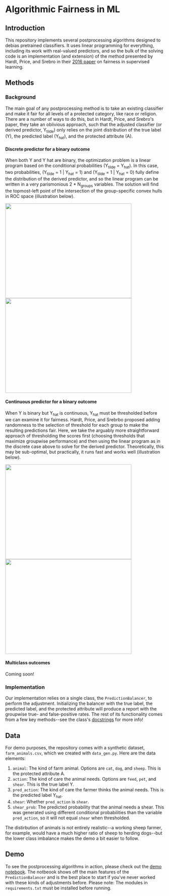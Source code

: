 # Algorithmic Fairness in ML
## Introduction
This repository implements several postprocessing algorithms designed to debias pretrained classifiers. It uses linear programming for everything, including its work with real-valued predictors, and so the bulk of the solving code is an implementation (and extension) of the method presented by Hardt, Price, and Srebro in their [2016 paper](https://arxiv.org/pdf/1610.02413.pdf) on fairness in supervised learning. 

## Methods
### Background
The main goal of any postprocessing method is to take an existing classifier and make it fair for all levels of a protected category, like race or religion. There are a number of ways to do this, but in Hardt, Price, and Srebro's paper, they take an oblivious approach, such that the adjusted classifier (or derived predictor, Y<sub>tilde</sub>) only relies on the joint distribution of the true label (Y), the predicted label (Y<sub>hat</sub>), and the protected attribute (A).

#### Discrete predictor for a binary outcome
When both Y and Y hat are binary, the optimization problem is a linear program based on the conditional probabilities (Y<sub>tilde</sub> = Y<sub>hat</sub>). In this case, two probabilities, (Y<sub>tilde</sub> = 1 | Y<sub>hat</sub> = 1) and (Y<sub>tilde</sub> = 1 | Y<sub>hat</sub> = 0) fully define the distribution of the derived predictor, and so the linear program can be written in a very parismonious 2 * N<sub>groups</sub> variables. The solution will find the topmost-left point of the intersection of the group-specific convex hulls in ROC space (illustration below).

<img src="https://github.com/scotthlee/fairness/blob/dev/img/nolines.png" width="400" height="300"><img src="https://github.com/scotthlee/fairness/blob/dev/img/lines.png" width="400" height="300">

#### Continuous predictor for a binary outcome
When Y is binary but Y<sub>hat</sub> is continuous, Y<sub>hat</sub> must be thresholded before we can examine it for fairness. Hardt, Price, and Srebrbo proposed adding randomness to the selection of threshold for each group to make the resulting predictions fair. Here, we take the arguably more straightforward approach of thresholding the scores first (choosing thresholds that maximize groupwise performance) and then using the linear program as in the discrete case above to solve for the derived predictor. Theoretically, this may be sub-optimal, but practically, it runs fast and works well (illustration below). 

<img src="https://github.com/scotthlee/fairness/blob/dev/img/roc_nolines.png" width="400" height="300"><img src="https://github.com/scotthlee/fairness/blob/dev/img/roc_lines.png" width="400" height="300">

#### Multiclass outcomes
Coming soon!

### Implementation
Our implementation relies on a single class, the `PredictionBalancer`, to perform the adjustment. Initializing the balancer with the true label, the predicted label, and the protected attribute will produce a report with the groupwise true- and false-positive rates. The rest of its functionality comes from a few key methods--see the class's [docstrings](balancers/__init__.py) for more info!

## Data
For demo purposes, the repository comes with a synthetic dataset, `farm_animals.csv`, which we created with `data_gen.py`. Here are the data elements:

1. `animal`: The kind of farm animal. Options are `cat`, `dog`, and `sheep`. This is the protected attribute A.
2. `action`: The kind of care the animal needs. Options are `feed`, `pet`, and `shear`. This is the true label Y.
3. `pred_action`: The kind of care the farmer thinks the animal needs. This is the predicted label Y<sub>hat</sub>.
4. `shear`: Whether `pred_action` is `shear`.
5. `shear_prob`: The predicted probability that the animal needs a shear. This was generated using different conditional probabilities than the variable `pred_action`, so it will not equal `shear` when thresholded. 

The distirbution of animals is not entirely realistic--a working sheep farmer, for example, would have a much higher ratio of sheep to herding dogs--but the lower class imbalance makes the demo a bit easier to follow.

## Demo
To see the postprocessing algorithms in action, please check out the [demo notebook](`demo.ipynb`). The notbeook shows off the main features of the `PredictionBalancer` and is the best place to start if you've never worked with these kinds of adjustments before. Please note: The modules in `requirements.txt` must be installed before running.
